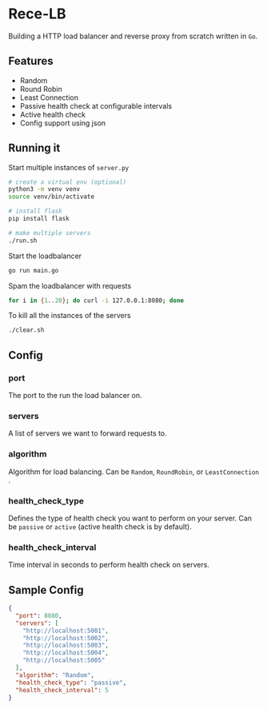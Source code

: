 # Rece-LB

Building a HTTP load balancer and reverse proxy from scratch written in `Go`.

## Features

- Random
- Round Robin
- Least Connection
- Passive health check at configurable intervals
- Active health check
- Config support using json

## Running it

Start multiple instances of `server.py`

```bash
# create a virtual env (optional)
python3 -m venv venv
source venv/bin/activate

# install flask
pip install flask

# make multiple servers
./run.sh
```

Start the loadbalancer

```bash
go run main.go
```

Spam the loadbalancer with requests

```bash
for i in {1..20}; do curl -i 127.0.0.1:8080; done
```

To kill all the instances of the servers

```bash
./clear.sh
```

## Config

### port

The port to the run the load balancer on.

### servers

A list of servers we want to forward requests to.

### algorithm

Algorithm for load balancing. Can be `Random`, `RoundRobin`, or `LeastConnection` .

### health_check_type

Defines the type of health check you want to perform on your server. Can be `passive` or `active` (active health check is by default).

### health_check_interval

Time interval in seconds to perform health check on servers.

## Sample Config

```json
{
  "port": 8080,
  "servers": [
    "http://localhost:5001",
    "http://localhost:5002",
    "http://localhost:5003",
    "http://localhost:5004",
    "http://localhost:5005"
  ],
  "algorithm": "Random",
  "health_check_type": "passive",
  "health_check_interval": 5
}
```
